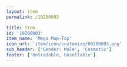 ```yaml
---
layout: item
permalink: /10200003

title: Item
id: '10200003'
item_name: 'Mega Mop-Top'
icon_url: 'item/icon/customize/00200003.png'
sub_header: ['Gender: Male', 'Cosmetic']
footer: ['Untradable, Unsellable']
---
```

